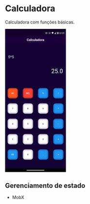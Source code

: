 # Calculadora 

Calculadora com funções básicas.

<img src="screenshots/example.jfif" alt="drawing" width="200"/>

## Gerenciamento de estado
- MobX
